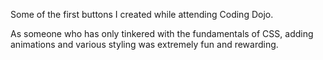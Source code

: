 Some of the first buttons I created while attending Coding Dojo.

As someone who has only tinkered with the fundamentals of CSS, adding animations and various styling was extremely fun and rewarding.